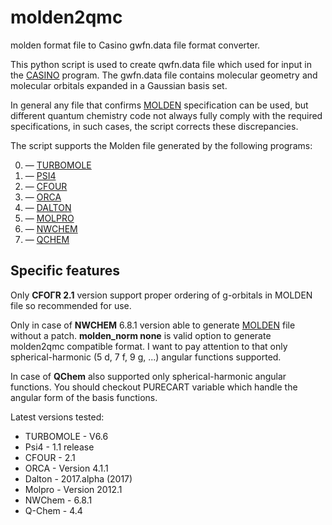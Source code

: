 # molden2qmc
molden format file to Casino gwfn.data file format converter.

This python script is used to create qwfn.data file which used for input in the [CASINO](https://vallico.net/casinoqmc/what-is-casino/) program.
The gwfn.data file contains molecular geometry and molecular orbitals expanded in a Gaussian basis set.

In general any file that confirms [MOLDEN](http://www.cmbi.ru.nl/molden/molden_format.html) specification can be used,
but different quantum chemistry code not always fully comply with the required specifications,
in such cases, the script corrects these discrepancies.

The script supports the Molden file generated by the following programs:

0. — [TURBOMOLE](http://www.turbomole.com/)
1. — [PSI4](http://www.psicode.org/)
2. — [CFOUR](http://www.cfour.de/)
3. — [ORCA](https://orcaforum.cec.mpg.de/)
4. — [DALTON](http://daltonprogram.org/)
5. — [MOLPRO](https://www.molpro.net/)
6. — [NWCHEM](http://www.nwchem-sw.org/)
7. — [QCHEM](http://www.q-chem.com/)


## Specific features
Only **СFOГR 2.1** version support proper ordering of g-orbitals in MOLDEN file so recommended for use.

Only in case of **NWCHEM** 6.8.1 version able to generate [MOLDEN](http://www.nwchem-sw.org/index.php/Development:Properties#Moldenfile) file without a patch.
**molden_norm none** is valid option to generate molden2qmc compatible format.
I want to pay attention to that only spherical-harmonic (5 d, 7 f, 9 g, ...) angular functions supported.

In case of **QChem** also supported only spherical-harmonic angular functions. You should checkout
PURECART variable which handle the angular form of the basis functions.

Latest versions tested:
- TURBOMOLE - V6.6
- Psi4      - 1.1 release
- CFOUR     - 2.1
- ORCA      - Version 4.1.1
- Dalton    - 2017.alpha (2017)
- Molpro    - Version 2012.1
- NWChem    - 6.8.1
- Q-Chem    - 4.4

